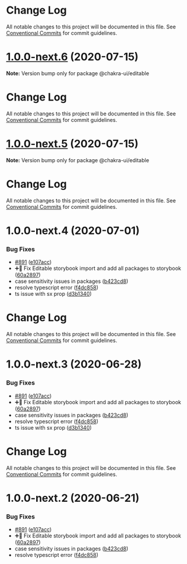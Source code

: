 # Change Log

All notable changes to this project will be documented in this file. See
[Conventional Commits](https://conventionalcommits.org) for commit guidelines.

# [1.0.0-next.6](https://github.com/chakra-ui/chakra-ui/compare/@chakra-ui/editable@1.0.0-next.5...@chakra-ui/editable@1.0.0-next.6) (2020-07-15)

**Note:** Version bump only for package @chakra-ui/editable

# Change Log

All notable changes to this project will be documented in this file. See
[Conventional Commits](https://conventionalcommits.org) for commit guidelines.

# [1.0.0-next.5](https://github.com/chakra-ui/chakra-ui/compare/@chakra-ui/editable@1.0.0-next.4...@chakra-ui/editable@1.0.0-next.5) (2020-07-15)

**Note:** Version bump only for package @chakra-ui/editable

# Change Log

All notable changes to this project will be documented in this file. See
[Conventional Commits](https://conventionalcommits.org) for commit guidelines.

# 1.0.0-next.4 (2020-07-01)

### Bug Fixes

- [#891](https://github.com/chakra-ui/chakra-ui/issues/891)
  ([e107acc](https://github.com/chakra-ui/chakra-ui/commit/e107acc8487898a965b0d695c1da71f46fc56d5e))
- ➕🐛 Fix Editable storybook import and add all packages to storybook
  ([60a2897](https://github.com/chakra-ui/chakra-ui/commit/60a289721018fa83173ea84b784944636a51e9fe))
- case sensitivity issues in packages
  ([b423cd8](https://github.com/chakra-ui/chakra-ui/commit/b423cd88f0ede7e37b9a9eaec63cacfc1e9e5221))
- resolve typescript error
  ([f4dc858](https://github.com/chakra-ui/chakra-ui/commit/f4dc8589880db059a31ef23d5176c9cd96f6eb95))
- ts issue with sx prop
  ([d3b1340](https://github.com/chakra-ui/chakra-ui/commit/d3b1340cb255937927b4d4c56ce218141570b951))

# Change Log

All notable changes to this project will be documented in this file. See
[Conventional Commits](https://conventionalcommits.org) for commit guidelines.

# 1.0.0-next.3 (2020-06-28)

### Bug Fixes

- [#891](https://github.com/chakra-ui/chakra-ui/issues/891)
  ([e107acc](https://github.com/chakra-ui/chakra-ui/commit/e107acc8487898a965b0d695c1da71f46fc56d5e))
- ➕🐛 Fix Editable storybook import and add all packages to storybook
  ([60a2897](https://github.com/chakra-ui/chakra-ui/commit/60a289721018fa83173ea84b784944636a51e9fe))
- case sensitivity issues in packages
  ([b423cd8](https://github.com/chakra-ui/chakra-ui/commit/b423cd88f0ede7e37b9a9eaec63cacfc1e9e5221))
- resolve typescript error
  ([f4dc858](https://github.com/chakra-ui/chakra-ui/commit/f4dc8589880db059a31ef23d5176c9cd96f6eb95))
- ts issue with sx prop
  ([d3b1340](https://github.com/chakra-ui/chakra-ui/commit/d3b1340cb255937927b4d4c56ce218141570b951))

# Change Log

All notable changes to this project will be documented in this file. See
[Conventional Commits](https://conventionalcommits.org) for commit guidelines.

# 1.0.0-next.2 (2020-06-21)

### Bug Fixes

- [#891](https://github.com/chakra-ui/chakra-ui/issues/891)
  ([e107acc](https://github.com/chakra-ui/chakra-ui/commit/e107acc8487898a965b0d695c1da71f46fc56d5e))
- ➕🐛 Fix Editable storybook import and add all packages to storybook
  ([60a2897](https://github.com/chakra-ui/chakra-ui/commit/60a289721018fa83173ea84b784944636a51e9fe))
- case sensitivity issues in packages
  ([b423cd8](https://github.com/chakra-ui/chakra-ui/commit/b423cd88f0ede7e37b9a9eaec63cacfc1e9e5221))
- resolve typescript error
  ([f4dc858](https://github.com/chakra-ui/chakra-ui/commit/f4dc8589880db059a31ef23d5176c9cd96f6eb95))
